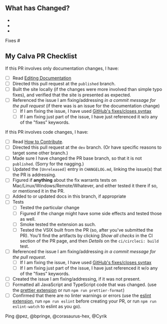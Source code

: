<!-- ❤️ Thanks for filing a Pull Request on Calva! You are contributing to a better Clojure coding experience. ❤️
## What you can expect:

Here are some things we consider before we merge:

- We make sure the PR is directed at the `dev` branch (unless reasons).
- We figured if **anything** about the fix warrants tests on Mac/Linux/Windows/Remote/Whatever, and will help you test there if it is hard for you to do so. (We appreciate a lot if you take on the work do this of course.)
- We read the source changes. (Surprise! 😄)
- We given feedback and guidance on source changes, if needed. Far from everything is captured in our [code guidelines](https://github.com/BetterThanTomorrow/calva/wiki/Coding-Style).
- We use our domain knowledge to try catch if you have missed some facility already provided in the code base.
- We read the updates to the documentation and help with feedback, trying to keep the documentation site serving well.
- We often check out your code changes and test them.
- We sometimes send the VSIX built from the PR out in the `#calva` channel on slack for others to test. (Actually, we will probably encourage you to do this.)
- We sometimes have a chat within the team about particular changes.
- NB: We also consider if your changes belong in the Calva product we want to maintain. Before you spend a lot of work on a PR, please consider chatting us up first, and filing issues.

We try to be speedy and attentive. Please don't hesitate to bump a PR, or contact us, if we seem to have dropped the ball (that has happened).

We use checklists in order to not forget about important lessons we and others have learnt along the way.

-->

## What has Changed?

<!-- Introduce the change(s) briefly here. Consider explaining why a particular change was implemented the way it was. If you have considered alternative ways to introduce the change, please elaborate a bit on that as well. -->

-
-
-

<!-- Tell us what Github issue(s) your PR is fixing. Consider creating the issue if there isn't one already. -->

Fixes #

## My Calva PR Checklist
<!-- Strike out (using `~`) items that do not apply, as Github reports how many are not ticked. If you want to add checkboxes, please do. -->

If this PR involves only documentation changes, I have:

- [ ] Read [Editing Documentation](https://github.com/BetterThanTomorrow/calva/wiki/How-to-Hack-on-Calva#editing-documentation)
- [ ] Directed this pull request at the `published` branch.
- [ ] Built the site locally (if the changes were more involved than simple typo fixes), and verified that the site is presented as expected.
- [ ] Referenced the issue I am fixing/addressing _in a commit message for the pull request_ (if there was is an issue for the documentation change)
  - [ ] If I am fixing the issue, I have used [GitHub's fixes/closes syntax](https://help.github.com/en/articles/closing-issues-using-keywords)
  - [ ] If I am fixing just part of the issue, I have just referenced it w/o any of the "fixes” keywords.

If this PR involves code changes, I have:

- [ ] Read [How to Contribute](https://github.com/BetterThanTomorrow/calva/wiki/How-to-Contribute#before-sending-pull-requests).
- [ ] Directed this pull request at the `dev` branch. (Or have specific reasons to target some other branch.)
- [ ] Made sure I have changed the PR base branch, so that it is not `published`. (Sorry for the nagging.)
- [ ] Updated the `[Unreleased]` entry in `CHANGELOG.md`, linking the issue(s) that the PR is addressing.
- [ ] Figured if **anything** about the fix warrants tests on Mac/Linux/Windows/Remote/Whatever, and either tested it there if so, or mentioned it in the PR.
- [ ] Added to or updated docs in this branch, if appropriate
- [ ] Tests
  - [ ] Tested the particular change
  - [ ] Figured if the change might have some side effects and tested those as well.
  - [ ] Smoke tested the extension as such.
  - [ ] Tested the VSIX built from the PR (so, after you've submitted the PR). You'll find the artifacts by clicking _Show all checks_ in the CI section of the PR page, and then _Details_ on the `ci/circleci: build` test.
- [ ] Referenced the issue I am fixing/addressing _in a commit message for the pull request_.
  - [ ] If I am fixing the issue, I have used [GitHub's fixes/closes syntax](https://help.github.com/en/articles/closing-issues-using-keywords)
  - [ ] If I am fixing just part of the issue, I have just referenced it w/o any of the "fixes” keywords.
- [ ] Created the issue I am fixing/addressing, if it was not present.
- [ ] Formatted all JavaScript and TypeScript code that was changed. (use the [prettier extension](https://marketplace.visualstudio.com/items?itemName=esbenp.prettier-vscode) or run `npm run prettier-format`)
- [ ] Confirmed that there are no linter warnings or errors (use the [eslint extension](https://marketplace.visualstudio.com/items?itemName=dbaeumer.vscode-eslint), run `npm run eslint` before creating your PR, or run `npm run eslint-watch` to eslint as you go).

<!-- This is a nice book to read about the power of checklists: https://www.samuelthomasdavies.com/book-summaries/health-fitness/the-checklist-manifesto/ -->

Ping @pez, @bpringe, @corasaurus-hex, @Cyrik
